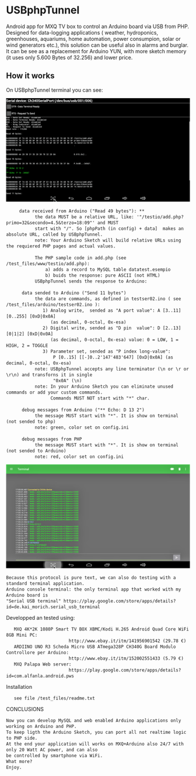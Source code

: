 # USBphpTunnel
Android app for MXQ TV box to control an Arduino board via USB from PHP.
Designed for data-logging applications ( weather, hydroponics, greenhouses, aquariums, home automation,
power consumpion, solar or wind generators etc.), this solution can be useful also in alarms and burglar.
It can be see as a replacement for Arduino YUN, with more sketch memory (it uses only 5.600 Bytes of 32.256)
and lower price.

## How it works

 On USBphpTunnel terminal you can see:
 
![Terminal screenshot 4](./test_files/img/Screenshot04.png)
 
         data received from Arduino ("Read 49 bytes"): **
               the data MUST be a relative URL, like: '"/testio/add.php?primo=32&secondo=4.5&terzo=18:09"' and MUST 
               start with "/". So [phpPath (in config) + data]  makes an absolute URL, called by USBphpTunnel.
               note: Your Arduino Sketch will build relative URLs using the requiered PHP pages and actual values.

               The PHP sample code in add.php (see /test_files/www/testio/add.php): 
                   a) adds a record to MySQL table datatest.esempio
                   b) buids the response: pure ASCII (not HTML)
               USBphpTunnel sends the response to Arduino:
         
          data sended to Arduino ("Send 11 bytes")
               the data are commands, as defined in testser02.ino ( see /test_files/arduino/testser02.ino ):
                  1) Analog write,  sended as "A port value": A [3..11] [0..255] [0xD|0x0A] 
                     (as decimal, 0-octal, 0x-esa)
                  2) Digital write, sended as "D pin  value": D [2..13] [0|1|2] [0xD|0x0A]
                     (as decimal, 0-octal, 0x-esa) value: 0 = LOW, 1 = HIGH, 2 = TOGGLE
                  3) Parameter set, sended as "P index long-value":
                      P [0..15] [[-]0..2'147'483'647] [0xD|0x0A] (as decimal, 0-octal, 0x-esa)
               note: USBphpTunnel accepts any line terminator (\n or \r or \r\n) and transforns it in single
                      "0x0A" (\n)
               note: In your Arduino Sketch you can eliminate unused commands or add your custom commands. 
                     Commands MUST NOT start with "*" char.

          debug messages from Arduino ("** Echo: D 13 2") 
               the message MUST start with "*". It is show on terminal (not sended to php)
               note: green, color set on config.ini

          debug messages from PHP
               the message MUST start with "*". It is show on terminal (not sended to Arduino)
               note: red, color set on config.ini
               
  ![Terminal screenshot 5](./test_files/img/Screenshot05.png)
  
    Because this protocol is pure text, we can also do testing with a standard terminal application.
    Arduino console terminal: the only terminal app that worked with my Arduino board is
    "Serial USB terminal" https://play.google.com/store/apps/details?id=de.kai_morich.serial_usb_terminal
    
Developped an tested using:
 
       MXQ 4K*2K 1080P Smart TV BOX XBMC/Kodi H.265 Android Quad Core WiFi 8GB Mini PC: 
                            http://www.ebay.it/itm/141956901542 (29.78 €)
       ARDIINO UNO R3 Scheda Micro USB ATmega328P CH340G Board Modulo Controllore per Arduino: 
                            http://www.ebay.it/itm/152002551433 (5.79 €)
       MXQ Palapa Web server:
                            https://play.google.com/store/apps/details?id=com.alfanla.android.pws
      
Installation

       see file /test_files/readme.txt

CONCLUSIONS
   
    Now you can develop MySQL and web enabled Arduino applications only working on Arduino and PHP. 
    To keep ligth the Arduino Sketch, you can port all not realtime logic to PHP side.
    At the end your application will works on MXQ+Arduino also 24/7 with only 20 Watt AC power, and can also
    be controlled by smartphone via WiFi.
    What more?
    Enjoy.

  
